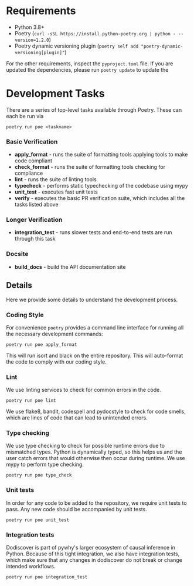 # Requirements
* Python 3.8+
* Poetry (`curl -sSL https://install.python-poetry.org | python - --version=1.2.0`)
* Poetry dynamic versioning plugin (`poetry self add "poetry-dynamic-versioning[plugin]"`)

For the other requirements, inspect the ``pyproject.toml`` file. If you are updated the dependencies, please run `poetry update` to update the

# Development Tasks
There are a series of top-level tasks available through Poetry. These can each be run via

 `poetry run poe <taskname>`

### Basic Verification
* **apply_format** - runs the suite of formatting tools applying tools to make code compliant
* **check_format** - runs the suite of formatting tools checking for compliance
* **lint** - runs the suite of linting tools
* **typecheck** - performs static typechecking of the codebase using mypy
* **unit_test** - executes fast unit tests
* **verify** - executes the basic PR verification suite, which includes all the tasks listed above

### Longer Verification
* **integration_test** - runs slower tests and end-to-end tests are run through this task

### Docsite
* **build_docs** - build the API documentation site

## Details

Here we provide some details to understand the development process.

### Coding Style

For convenience ``poetry`` provides a command line interface for running all the necessary development commands:

    poetry run poe apply_format

This will run isort and black on the entire repository. This will auto-format the code to comply with our coding style.

### Lint

We use linting services to check for common errors in the code.

    poetry run poe lint

We use flake8, bandit, codespell and pydocstyle to check for code smells, which are lines of code that can lead to unintended errors.

### Type checking

We use type checking to check for possible runtime errors due to mismatched types. Python is dynamically typed, so this helps us and the user catch errors that would otherwise then occur during runtime. We use mypy to perform type checking.

    poetry run poe type_check

### Unit tests

In order for any code to be added to the repository, we require unit tests to pass. Any new code should be accompanied by unit tests.

    poetry run poe unit_test

### Integration tests

Dodiscover is part of pywhy's larger ecosystem of causal inference in Python. Because of this tight integration, we also have integration tests, which make sure that any changes in dodiscover do not break or change intended workflows.

    poetry run poe integration_test
